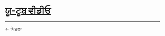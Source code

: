 # [ਯੂ-ਟੂਬ ਵੀਡੀਓ](https://youtu.be/kiJizCrvXp8?t=33)

----
<a class="anchor" onclick="window.history.back()"> &larr; ਪਿਛਲਾ </a>